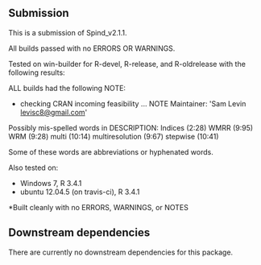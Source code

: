 ## Submission

This is a submission of Spind_v2.1.1.

All builds passed with no ERRORS OR WARNINGS.

Tested on win-builder for R-devel, R-release, and
R-oldrelease with the following results: 

ALL builds had the following NOTE: 
* checking CRAN incoming feasibility ... NOTE
Maintainer: 'Sam Levin <levisc8@gmail.com>'

Possibly mis-spelled words in DESCRIPTION:
  Indices (2:28)
  WMRR (9:95)
  WRM (9:28)
  multi (10:14)
  multiresolution (9:67)
  stepwise (10:41)


Some of these words are abbreviations or hyphenated words. 

Also tested on:
* Windows 7, R 3.4.1 
* ubuntu 12.04.5 (on travis-ci), R 3.4.1

*Built cleanly with no ERRORS, WARNINGS, or NOTES


## Downstream dependencies
There are currently no downstream dependencies for this package.
